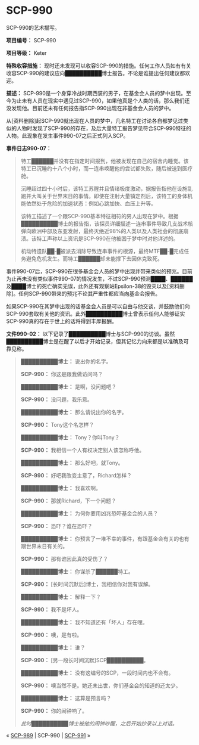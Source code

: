 # SCP-990
                        




SCP-990的艺术描写。



**项目编号：** SCP-990

**项目等级：** Keter

**特殊收容措施：** 现时还未发现可以收容SCP-990的措施。任何工作人员如有有关收容SCP-990的建议应向██████████博士报告。不论是谁提出任何建议都欢迎。

**描述：** SCP-990是一个身穿冷战时期西装的男子，在基金会人员的梦中出现。至今为止未有人员在现实中遇见过SCP-990，如果他真是个人类的话，那么我们还没发现他。目前还未有任何报告指SCP-990出现在非基金会人员的梦中。

从[资料删除]起SCP-990就出现在人员的梦中，几名特工在讨论各自都梦见过类似的人物时发现了SCP-990的存在，及后大量特工报告梦见符合SCP-990特征的人物。此现象在发生事件990-07之后正式列入SCP。

**事件日志990-07：** 


> 特工██████并没有在指定时间报到，他被发现在自己的宿舍内睡觉。该特工已沉睡约十八个小时，而一连串唤醒他的尝试都失败，随后被送到医疗舱。
> 
> 沉睡超过四十小时后，该特工苏醒并且情绪极度激动，据报告指他在设施乱跑并大叫关于世界末日的事情。即使在注射大量镇定剂后，该特工的身体机能依然处于危险的加速状态：例如心跳加快、血压上升等。
> 
> 该特工描述了一个跟SCP-990基本特征相符的男人出现在梦中。根据██████████博士的报告指，该探员详细描述一连串事件导致几支战术核弹向欧洲中部及东亚发射，最终灭绝近98%的人类以及人类社会的彻底崩溃。该特工声称以上资讯是SCP-990在他被困于梦中时对他详述的。
> 
> 机动特遗队██-█被派去消除导致连串事件的根源，最终MTF██-█完成任务避免危机发生。而特工██████却未能撑下去因休克致死。
> 

事件990-07后，SCP-990在很多基金会人员的梦中出现并带来类似的预兆。目前为止再未没有类似事件990-07的情况发生，不过SCP-990预测████、██████及████博士的死亡确实无误，此外还有观察站Epsilon-38的毁灭以及[资料删除]。任何SCP-990带来的预兆不论其严重性都应当向基金会报告。

如果SCP-990在其梦中出现的话基金会人员是可以自由与他交谈，并鼓励他们向SCP-990套取有关他的资讯。此外██████████博士曾表示任何人能够证实SCP-990真的存在于世上的话将得到丰厚报酬。

**文件990-02：** 
以下记录了██████████博士与SCP-990的访谈。虽然██████████博士是在醒了以后才开始记录，但其记忆力向来都是以准确及可靠见称。


> **██████████博士：** 说出你的名字。
> 
> **SCP-990：** 你这是跟我做访问吗？
> 
> **██████████博士：** 是啊，没问题吧？
> 
> **SCP-990：** 没问题，我乐意。
> 
> **██████████博士：** 那么请说出你的名字。
> 
> **SCP-990：** Tony这个名怎样？
> 
> **██████████博士：** Tony？你叫Tony？
> 
> **SCP-990：** 我相信一个人有权决定别人该怎称呼他。
> 
> **██████████博士：** 那么好吧，就Tony。
> 
> **SCP-990：** 好吧我改变主意了，Richard怎样？
> 
> **██████████博士：** 我喜欢啊。
> 
> **SCP-990：** 那就Richard，下一个问题？
> 
> **██████████博士：** 为何你要用凶兆恐吓基金会的人员？
> 
> **SCP-990：** 恐吓？谁在恐吓？
> 
> **██████████博士：** 你预言了一堆不幸的事件，有跟基金会有关的也有跟世界末日有关的。
> 
> **SCP-990：** 那有谁因此真的受伤了？
> 
> **██████████博士：** 你谋杀了██████特工。
> 
> **SCP-990：** [长时间沉默后]博士，我相信你对我有误解。
> 
> **██████████博士：** 解释一下？
> 
> **SCP-990：** 我不是坏人。
> 
> **██████████博士：** 我不知道还有「坏人」存在哩。
> 
> **SCP-990：** 噢，是有啦。
> 
> **██████████博士：** 谁？
> 
> **SCP-990：** [另一段长时间沉默]SCP██████████。
> 
> **██████████博士：** 没有这编号的SCP，一段时间内也不会有。
> 
> **SCP-990：** 噢当然不是。她还未出世，你们基金会的知道的还太少。
> 
> **██████████博士：** 这算是预言吗？
> 
> **SCP-990：** 你的闹钟响了。
> 
> *此时██████████博士被他的闹钟吵醒，之后开始抄录以上对话。* 
> 



« [SCP-989](/scp-989) | SCP-990 | [SCP-991](/scp-991) »





                    